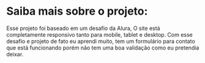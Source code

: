 # Saiba mais sobre o projeto: 
 Esse projeto foi baseado em um desafio da Alura, O site está completamente responsivo
 tanto para mobile, tablet e desktop. Com esse desafio e projeto de fato eu aprendi muito,
 tem um formulário para contato que está funcionando porém não tem uma boa validação
 como eu pretendia deixar.
